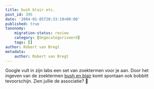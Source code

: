 ```yaml
---
title: bush blair etc.
post_id: 395
date: '2004-01-05T20:33:19+00:00'
published: true
taxonomy:
    migration-status: review
    category: [Ongecategoriseerd]
    tags: []
author: Robert van Bregt
metadata:
    author: Robert van Bregt
---
```

Google vult in zijn labs een set van zoektermen voor je aan. Door het ingeven van de zoektermen [bush en blair](http://labs.google.com/sets?q1=bush&q2=blair) komt spontaan ook bobbitt tevoorschijn. Zien jullie de associatie? 🙂